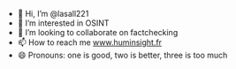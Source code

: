 - 👋 Hi, I’m @lasall221
- 👀 I’m interested in OSINT
- 💞️ I’m looking to collaborate on factchecking
- 📫 How to reach me www.huminsight.fr
- 😄 Pronouns: one is good, two is better, three is too much

<!---
lasall221/lasall221 is a ✨ special ✨ repository because its `README.md` (this file) appears on your GitHub profile.
You can click the Preview link to take a look at your changes.
--->
